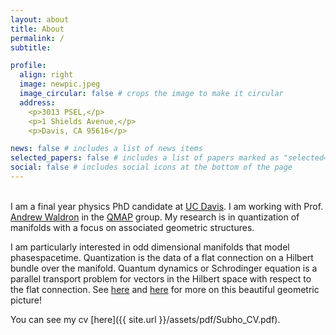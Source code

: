 ```yaml
---
layout: about
title: About
permalink: /
subtitle:  

profile:
  align: right
  image: newpic.jpeg
  image_circular: false # crops the image to make it circular
  address: 
    <p>3013 PSEL,</p>
    <p>1 Shields Avenue,</p>
    <p>Davis, CA 95616</p>

news: false # includes a list of news items
selected_papers: false # includes a list of papers marked as "selected={true}"
social: false # includes social icons at the bottom of the page
---
```


<br>
I am a final year physics PhD candidate at <a href='https://physics.ucdavis.edu/'>UC Davis</a>. I am working with Prof. <a href='https://www.math.ucdavis.edu/people/general-profile?fac_id=wally'>Andrew Waldron</a> in the <a href='https://qmap.ucdavis.edu'>QMAP</a> group. My research is in quantization of manifolds with a focus on associated geometric structures. 

I am particularly interested in odd dimensional manifolds that model phasespacetime. Quantization is the data of a flat connection on a Hilbert bundle over the manifold.  Quantum dynamics or Schrodinger equation is a parallel transport problem for vectors in the Hilbert space with respect to the flat connection. See <a href='https://projecteuclid.org/journals/journal-of-differential-geometry/volume-40/issue-2/A-simple-geometrical-construction-of-deformation-quantization/10.4310/jdg/1214455536.full'>here</a> and <a href='https://arxiv.org/abs/1709.04557'>here</a> for more on this beautiful geometric picture!

You can see my cv [here]({{ site.url }}/assets/pdf/Subho_CV.pdf).  